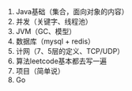 
1.  Java基础（集合，面向对象的内容）
2.  并发（关键字、线程池）
3.  JVM（GC、模型）
4.  数据库（mysql + redis）
5.  计网（7、5层的定义、TCP/UDP）
6.  算法leetcode基本都去写一遍
7.  项目（简单说）
8.  Go